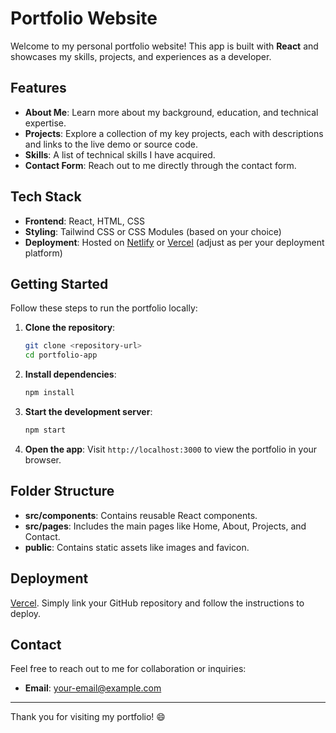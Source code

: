 
# Portfolio Website

Welcome to my personal portfolio website! This app is built with **React** and showcases my skills, projects, and experiences as a developer.

## Features

- **About Me**: Learn more about my background, education, and technical expertise.
- **Projects**: Explore a collection of my key projects, each with descriptions and links to the live demo or source code.
- **Skills**: A list of technical skills I have acquired.
- **Contact Form**: Reach out to me directly through the contact form.

## Tech Stack

- **Frontend**: React, HTML, CSS
- **Styling**: Tailwind CSS or CSS Modules (based on your choice)
- **Deployment**: Hosted on [Netlify](https://www.netlify.com/) or [Vercel](https://vercel.com/) (adjust as per your deployment platform)

## Getting Started

Follow these steps to run the portfolio locally:

1. **Clone the repository**:
   ```bash
   git clone <repository-url>
   cd portfolio-app
   ```

2. **Install dependencies**:
   ```bash
   npm install
   ```

3. **Start the development server**:
   ```bash
   npm start
   ```

4. **Open the app**:
   Visit `http://localhost:3000` to view the portfolio in your browser.

## Folder Structure

- **src/components**: Contains reusable React components.
- **src/pages**: Includes the main pages like Home, About, Projects, and Contact.
- **public**: Contains static assets like images and favicon.

## Deployment

[Vercel]([https://vercel.com/](https://shreyas-pathak-portfolio.vercel.app/)). Simply link your GitHub repository and follow the instructions to deploy.

## Contact

Feel free to reach out to me for collaboration or inquiries:

- **Email**: [your-email@example.com](mailto:shreyaspathak.ofc@gmail.com)

---

Thank you for visiting my portfolio! 😄
```
